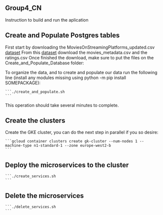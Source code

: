 ## Group4_CN

Instruction to build and run the aplication

## Create and Populate Postgres tables

First start by downloading the MoviesOnStreamingPlatforms_updated.csv [dataset](https://www.kaggle.com/ruchi798/movies-on-netflix-prime-video-hulu-and-disney)
From this [dataset](https://www.kaggle.com/rounakbanik/the-movies-dataset?select=movies_metadata.csv) download the movies_metadata.csv and the ratings.csv
Once finished the download, make sure to put the files on the Create_and_Populate_Database folder:

To organize the data, and to create and populate our data run the following line (install any modules missing using python -m pip install SOMEPACKAGE):

    ```./create_and_populate.sh
    ```
This operation should take several minutes to complete.

## Create the clusters

Create the GKE cluster, you can do the next step in parallel if you so desire:

    ```gcloud container clusters create gk-cluster --num-nodes 1 --machine-type n1-standard-1 --zone europe-west2-b
    ```
## Deploy the microservices to the cluster
    
    ```./create_services.sh
    ```
    
## Delete the microservices 
    
    ```./delete_services.sh
    ```
